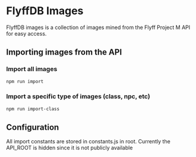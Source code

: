 # FlyffDB Images

FlyffDB images is a collection of images mined from the Flyff Project M API for easy access.

## Importing images from the API

### Import all images

```bash
npm run import
```

### Import a specific type of images (class, npc, etc)

```bash
npm run import-class
```

## Configuration

All import constants are stored in constants.js in root. Currently the API_ROOT is hidden since it is not publicly available
